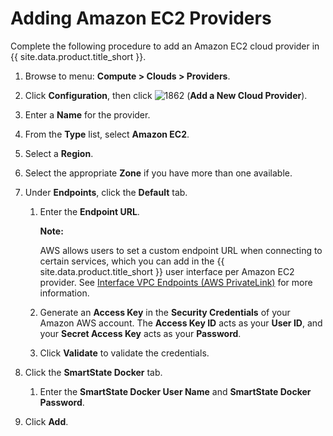 # Adding Amazon EC2 Providers

Complete the following procedure to add an Amazon EC2 cloud provider in
{{ site.data.product.title_short }}.

1.  Browse to menu: **Compute > Clouds > Providers**.

2.  Click **Configuration**, then click
    ![1862](../images/1862.png) (**Add a New Cloud Provider**).

3.  Enter a **Name** for the provider.

4.  From the **Type** list, select **Amazon EC2**.

5.  Select a **Region**.

6.  Select the appropriate **Zone** if you have more than one available.

7.  Under **Endpoints**, click the **Default** tab.

    1.  Enter the **Endpoint URL**.

        **Note:**

        AWS allows users to set a custom endpoint URL when connecting to certain services, which you can add in the {{ site.data.product.title_short }} user interface per Amazon EC2 provider.
        See [Interface VPC Endpoints (AWS PrivateLink)](https://docs.aws.amazon.com/AmazonVPC/latest/UserGuide/vpce-interface.html)
        for more information.
        
    2.  Generate an **Access Key** in the **Security Credentials** of
        your Amazon AWS account. The **Access Key ID** acts as your
        **User ID**, and your **Secret Access Key** acts as your
        **Password**.

    3.  Click **Validate** to validate the credentials.

8.  Click the **SmartState Docker** tab.

    1.  Enter the **SmartState Docker User Name** and **SmartState
        Docker Password**.

9.  Click **Add**.

